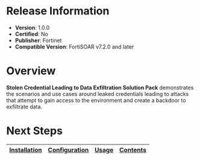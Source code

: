 # Release Information

- **Version**:  1.0.0 
- **Certified**: No 
- **Publisher**: Fortinet 
- **Compatible Version**: FortiSOAR v7.2.0 and later

# Overview

**Stolen Credential Leading to Data Exfiltration Solution Pack** demonstrates the scenarios and use cases around leaked credentials leading to attacks that attempt to gain access to the environment and create a backdoor to exfiltrate data.

# Next Steps 
 
| [Installation](https://github.com/fortinet-fortisoar/solution-pack-stolen-credential-leading-to-data-exfiltration/blob/develop/docs/setup.md#installation) | [Configuration](https://github.com/fortinet-fortisoar/solution-pack-stolen-credential-leading-to-data-exfiltration/blob/develop/docs/setup.md#configuration) | [Usage](https://github.com/fortinet-fortisoar/solution-pack-stolen-credential-leading-to-data-exfiltration/blob/develop/docs/usage.md) | [Contents](https://github.com/fortinet-fortisoar/solution-pack-stolen-credential-leading-to-data-exfiltration/blob/develop/docs/contents.md) |
|--------------------------------------------|----------------------------------------------|------------------------|------------------------------|
